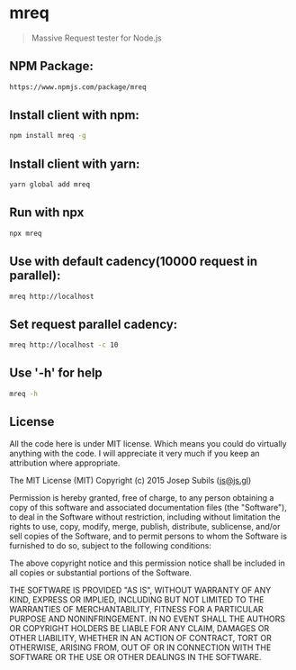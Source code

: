 mreq
===
> Massive Request tester for Node.js

## NPM Package:
```sh
https://www.npmjs.com/package/mreq
```

## Install client with npm:
```sh
npm install mreq -g
```

## Install client with yarn:
```sh
yarn global add mreq
```

## Run with npx
```sh
npx mreq
```

## Use with default cadency(10000 request in parallel):
```sh
mreq http://localhost
```

## Set request parallel cadency:
```sh
mreq http://localhost -c 10
```

## Use '-h' for help
```sh
mreq -h
```

## License
All the code here is under MIT license. Which means you could do virtually anything with the code.
I will appreciate it very much if you keep an attribution where appropriate.

The MIT License (MIT)
Copyright (c) 2015 Josep Subils (js@js.gl)

Permission is hereby granted, free of charge, to any person obtaining a copy of this software and associated documentation files (the "Software"), to deal in the Software without restriction, including without limitation the rights to use, copy, modify, merge, publish, distribute, sublicense, and/or sell copies of the Software, and to permit persons to whom the Software is furnished to do so, subject to the following conditions:

The above copyright notice and this permission notice shall be included in all copies or substantial portions of the Software.

THE SOFTWARE IS PROVIDED "AS IS", WITHOUT WARRANTY OF ANY KIND, EXPRESS OR IMPLIED, INCLUDING BUT NOT LIMITED TO THE WARRANTIES OF MERCHANTABILITY, FITNESS FOR A PARTICULAR PURPOSE AND NONINFRINGEMENT. IN NO EVENT SHALL THE AUTHORS OR COPYRIGHT HOLDERS BE LIABLE FOR ANY CLAIM, DAMAGES OR OTHER LIABILITY, WHETHER IN AN ACTION OF CONTRACT, TORT OR OTHERWISE, ARISING FROM, OUT OF OR IN CONNECTION WITH THE SOFTWARE OR THE USE OR OTHER DEALINGS IN THE SOFTWARE.
